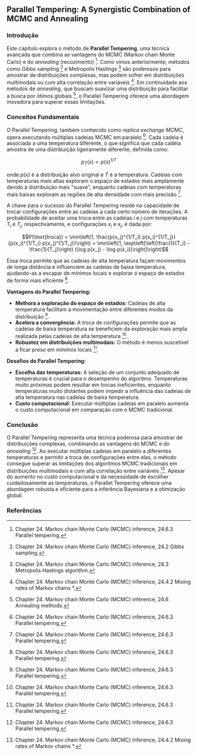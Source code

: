 ## Parallel Tempering: A Synergistic Combination of MCMC and Annealing

### Introdução
Este capítulo explora o método de **Parallel Tempering**, uma técnica avançada que combina as vantagens do MCMC (Markov chain Monte Carlo) e do *annealing* (recozimento) [^871]. Como vimos anteriormente, métodos como Gibbs sampling [^838] e Metropolis Hastings [^848] são poderosos para amostrar de distribuições complexas, mas podem sofrer em distribuições multimodais ou com alta correlação entre variáveis [^858]. Em continuidade aos métodos de *annealing*, que buscam suavizar uma distribuição para facilitar a busca por ótimos globais [^869], o Parallel Tempering oferece uma abordagem inovadora para superar essas limitações.

### Conceitos Fundamentais
O Parallel Tempering, também conhecido como *replica exchange MCMC*, opera executando múltiplas cadeias MCMC em paralelo [^871]. Cada cadeia é associada a uma temperatura diferente, o que significa que cada cadeia amostra de uma distribuição ligeiramente diferente, definida como:

$$p_T(x) \propto p(x)^{1/T}$$

onde $p(x)$ é a distribuição alvo original e $T$ é a temperatura. Cadeias com temperaturas mais altas exploram o espaço de estados mais amplamente devido à distribuição mais "suave", enquanto cadeias com temperaturas mais baixas exploram as regiões de alta densidade com mais precisão [^871].

A chave para o sucesso do Parallel Tempering reside na capacidade de trocar configurações entre as cadeias a cada certo número de iterações. A probabilidade de aceitar uma troca entre as cadeias $i$ e $j$ com temperaturas $T_i$ e $T_j$, respectivamente, e configurações $x_i$ e $x_j$, é dada por:

$$P(\text{troca}) = \min\left(1, \frac{p(x_j)^{1/T_i} p(x_i)^{1/T_j}}{p(x_i)^{1/T_i} p(x_j)^{1/T_j}}\right) = \min\left(1, \exp\left[\left(\frac{1}{T_i} - \frac{1}{T_j}\right) (\log p(x_j) - \log p(x_i))\right]\right)$$

Essa troca permite que as cadeias de alta temperatura façam movimentos de longa distância e influenciem as cadeias de baixa temperatura, ajudando-as a escapar de mínimos locais e explorar o espaço de estados de forma mais eficiente [^871].

**Vantagens do Parallel Tempering:**
*   **Melhora a exploração do espaço de estados:** Cadeias de alta temperatura facilitam a movimentação entre diferentes modos da distribuição [^871].
*   **Acelera a convergência:** A troca de configurações permite que as cadeias de baixa temperatura se beneficiem da exploração mais ampla realizada pelas cadeias de alta temperatura [^871].
*   **Robustez em distribuições multimodais:** O método é menos suscetível a ficar preso em mínimos locais [^871].

**Desafios do Parallel Tempering:**
*   **Escolha das temperaturas:** A seleção de um conjunto adequado de temperaturas é crucial para o desempenho do algoritmo. Temperaturas muito próximas podem resultar em trocas ineficientes, enquanto temperaturas muito distantes podem impedir a influência das cadeias de alta temperatura nas cadeias de baixa temperatura.
*   **Custo computacional:** Executar múltiplas cadeias em paralelo aumenta o custo computacional em comparação com o MCMC tradicional.

### Conclusão
O Parallel Tempering representa uma técnica poderosa para amostrar de distribuições complexas, combinando as vantagens do MCMC e do *annealing* [^871]. Ao executar múltiplas cadeias em paralelo a diferentes temperaturas e permitir a troca de configurações entre elas, o método consegue superar as limitações dos algoritmos MCMC tradicionais em distribuições multimodais e com alta correlação entre variáveis [^858]. Apesar do aumento no custo computacional e da necessidade de escolher cuidadosamente as temperaturas, o Parallel Tempering oferece uma abordagem robusta e eficiente para a inferência Bayesiana e a otimização global.

### Referências
[^838]: Chapter 24. Markov chain Monte Carlo (MCMC) inference, 24.2 Gibbs sampling.
[^848]: Chapter 24. Markov chain Monte Carlo (MCMC) inference, 24.3 Metropolis Hastings algorithm.
[^858]: Chapter 24. Markov chain Monte Carlo (MCMC) inference, 24.4.2 Mixing rates of Markov chains *.
[^869]: Chapter 24. Markov chain Monte Carlo (MCMC) inference, 24.6 Annealing methods.
[^871]: Chapter 24. Markov chain Monte Carlo (MCMC) inference, 24.6.3 Parallel tempering.
<!-- END -->